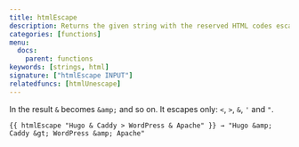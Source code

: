 ```yaml
---
title: htmlEscape
description: Returns the given string with the reserved HTML codes escaped.
categories: [functions]
menu:
  docs:
    parent: functions
keywords: [strings, html]
signature: ["htmlEscape INPUT"]
relatedfuncs: [htmlUnescape]
---
```


In the result `&` becomes `&amp;` and so on. It escapes only: `<`, `>`, `&`, `'` and `"`.

```go-html-template
{{ htmlEscape "Hugo & Caddy > WordPress & Apache" }} → "Hugo &amp; Caddy &gt; WordPress &amp; Apache"
```
